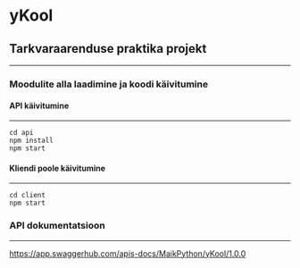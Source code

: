 # yKool

## Tarkvaraarenduse praktika projekt

---

### Moodulite alla laadimine ja koodi käivitumine

#### API käivitumine

---

```
cd api
npm install
npm start
```

#### Kliendi poole käivitumine

---

```
cd client
npm start
```

### API dokumentatsioon

---

https://app.swaggerhub.com/apis-docs/MaikPython/yKool/1.0.0
